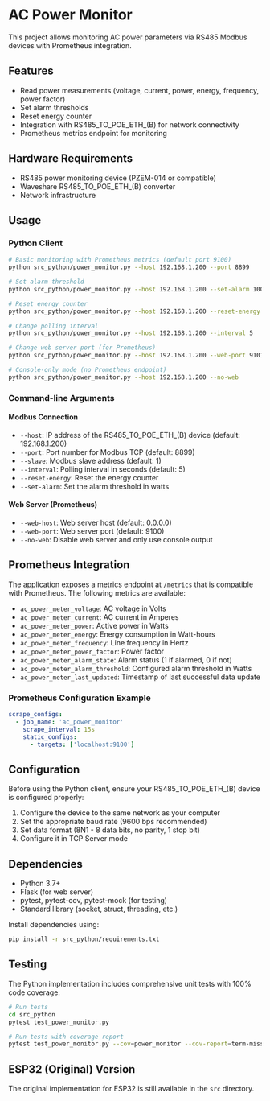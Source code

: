 # AC Power Monitor

This project allows monitoring AC power parameters via RS485 Modbus devices with Prometheus integration.

## Features

- Read power measurements (voltage, current, power, energy, frequency, power factor)
- Set alarm thresholds
- Reset energy counter
- Integration with RS485_TO_POE_ETH_(B) for network connectivity
- Prometheus metrics endpoint for monitoring

## Hardware Requirements

- RS485 power monitoring device (PZEM-014 or compatible)
- Waveshare RS485_TO_POE_ETH_(B) converter
- Network infrastructure

## Usage

### Python Client

```bash
# Basic monitoring with Prometheus metrics (default port 9100)
python src_python/power_monitor.py --host 192.168.1.200 --port 8899

# Set alarm threshold
python src_python/power_monitor.py --host 192.168.1.200 --set-alarm 1000

# Reset energy counter
python src_python/power_monitor.py --host 192.168.1.200 --reset-energy

# Change polling interval
python src_python/power_monitor.py --host 192.168.1.200 --interval 5

# Change web server port (for Prometheus)
python src_python/power_monitor.py --host 192.168.1.200 --web-port 9101

# Console-only mode (no Prometheus endpoint)
python src_python/power_monitor.py --host 192.168.1.200 --no-web
```

### Command-line Arguments

#### Modbus Connection
- `--host`: IP address of the RS485_TO_POE_ETH_(B) device (default: 192.168.1.200)
- `--port`: Port number for Modbus TCP (default: 8899)
- `--slave`: Modbus slave address (default: 1)
- `--interval`: Polling interval in seconds (default: 5)
- `--reset-energy`: Reset the energy counter
- `--set-alarm`: Set the alarm threshold in watts

#### Web Server (Prometheus)
- `--web-host`: Web server host (default: 0.0.0.0)
- `--web-port`: Web server port (default: 9100)
- `--no-web`: Disable web server and only use console output

## Prometheus Integration

The application exposes a metrics endpoint at `/metrics` that is compatible with Prometheus. The following metrics are available:

- `ac_power_meter_voltage`: AC voltage in Volts
- `ac_power_meter_current`: AC current in Amperes
- `ac_power_meter_power`: Active power in Watts
- `ac_power_meter_energy`: Energy consumption in Watt-hours
- `ac_power_meter_frequency`: Line frequency in Hertz
- `ac_power_meter_power_factor`: Power factor
- `ac_power_meter_alarm_state`: Alarm status (1 if alarmed, 0 if not)
- `ac_power_meter_alarm_threshold`: Configured alarm threshold in Watts
- `ac_power_meter_last_updated`: Timestamp of last successful data update

### Prometheus Configuration Example

```yaml
scrape_configs:
  - job_name: 'ac_power_monitor'
    scrape_interval: 15s
    static_configs:
      - targets: ['localhost:9100']
```

## Configuration

Before using the Python client, ensure your RS485_TO_POE_ETH_(B) device is configured properly:

1. Configure the device to the same network as your computer
2. Set the appropriate baud rate (9600 bps recommended)
3. Set data format (8N1 - 8 data bits, no parity, 1 stop bit)
4. Configure it in TCP Server mode

## Dependencies

- Python 3.7+
- Flask (for web server)
- pytest, pytest-cov, pytest-mock (for testing)
- Standard library (socket, struct, threading, etc.)

Install dependencies using:
```bash
pip install -r src_python/requirements.txt
```

## Testing

The Python implementation includes comprehensive unit tests with 100% code coverage:

```bash
# Run tests
cd src_python
pytest test_power_monitor.py

# Run tests with coverage report
pytest test_power_monitor.py --cov=power_monitor --cov-report=term-missing
```

## ESP32 (Original) Version

The original implementation for ESP32 is still available in the `src` directory.
